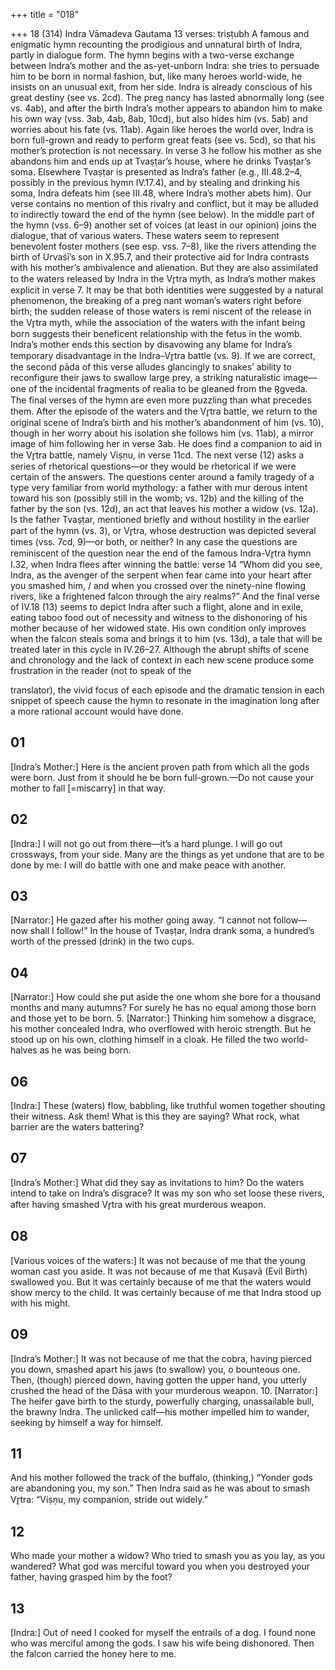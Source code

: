 +++
title = "018"

+++
18 (314)
Indra
Vāmadeva Gautama
13 verses: triṣṭubh
A famous and enigmatic hymn recounting the prodigious and unnatural birth of  Indra, partly in dialogue form. The hymn begins with a two-verse exchange between  Indra’s mother and the as-yet-unborn Indra: she tries to persuade him to be born  in normal fashion, but, like many heroes world-wide, he insists on an unusual exit,  from her side. Indra is already conscious of his great destiny (see vs. 2cd). The preg
nancy has lasted abnormally long (see vs. 4ab), and after the birth Indra’s mother  appears to abandon him to make his own way (vss. 3ab, 4ab, 8ab, 10cd), but also  hides him (vs. 5ab) and worries about his fate (vs. 11ab). Again like heroes the world  over, Indra is born full-grown and ready to perform great feats (see vs. 5cd), so  that his mother’s protection is not necessary. In verse 3 he follow his mother as she  abandons him and ends up at Tvaṣṭar’s house, where he drinks Tvaṣṭar’s soma.  Elsewhere Tvaṣṭar is presented as Indra’s father (e.g., III.48.2–4, possibly in the previous hymn IV.17.4), and by stealing and drinking his soma, Indra defeats him  (see III.48, where Indra’s mother abets him). Our verse contains no mention of this  rivalry and conflict, but it may be alluded to indirectly toward the end of the hymn  (see below).
In the middle part of the hymn (vss. 6–9) another set of voices (at least in our  opinion) joins the dialogue, that of various waters. These waters seem to represent  benevolent foster mothers (see esp. vss. 7–8), like the rivers attending the birth of  Urvaśī’s son in X.95.7, and their protective aid for Indra contrasts with his mother’s  ambivalence and alienation. But they are also assimilated to the waters released by  Indra in the Vr̥tra myth, as Indra’s mother makes explicit in verse 7. It may be that  both identities were suggested by a natural phenomenon, the breaking of a preg
nant woman’s waters right before birth; the sudden release of those waters is remi niscent of the release in the Vr̥tra myth, while the association of the waters with the  infant being born suggests their beneficent relationship with the fetus in the womb.  Indra’s mother ends this section by disavowing any blame for Indra’s temporary  disadvantage in the Indra–Vr̥tra battle (vs. 9). If we are correct, the second pāda of  this verse alludes glancingly to snakes’ ability to reconfigure their jaws to swallow  large prey, a striking naturalistic image—one of the incidental fragments of realia  to be gleaned from the R̥gveda.
The final verses of the hymn are even more puzzling than what precedes them.  After the episode of the waters and the Vr̥tra battle, we return to the original scene  of Indra’s birth and his mother’s abandonment of him (vs. 10), though in her worry  about his isolation she follows him (vs. 11ab), a mirror image of him following her  in verse 3ab. He does find a companion to aid in the Vr̥tra battle, namely Viṣṇu,  in verse 11cd. The next verse (12) asks a series of rhetorical questions—or they  would be rhetorical if we were certain of the answers. The questions center around  a family tragedy of a type very familiar from world mythology: a father with mur derous intent toward his son (possibly still in the womb; vs. 12b) and the killing  of the father by the son (vs. 12d), an act that leaves his mother a widow (vs. 12a).  Is the father Tvaṣṭar, mentioned briefly and without hostility in the earlier part of  the hymn (vs. 3), or Vr̥tra, whose destruction was depicted several times (vss. 7cd,  9)—or both, or neither? In any case the questions are reminiscent of the question  near the end of the famous Indra-Vr̥tra hymn I.32, when Indra flees after winning  the battle: verse 14 “Whom did you see, Indra, as the avenger of the serpent when  fear came into your heart after you smashed him, / and when you crossed over the  ninety-nine flowing rivers, like a frightened falcon through the airy realms?” And  the final verse of IV.18 (13) seems to depict Indra after such a flight, alone and  in exile, eating taboo food out of necessity and witness to the dishonoring of his  mother because of her widowed state. His own condition only improves when the  falcon steals soma and brings it to him (vs. 13d), a tale that will be treated later in  this cycle in IV.26–27.
Although the abrupt shifts of scene and chronology and the lack of context  in each new scene produce some frustration in the reader (not to speak of the

translator), the vivid focus of each episode and the dramatic tension in each snippet  of speech cause the hymn to resonate in the imagination long after a more rational  account would have done.
## 01
[Indra’s Mother:] Here is the ancient proven path from which all the gods  were born.
Just from it should he be born full-grown.—Do not cause your mother  to fall [=miscarry] in that way.
## 02
[Indra:] I will not go out from there—it’s a hard plunge. I will go out  crossways, from your side.
Many are the things as yet undone that are to be done by me: I will do  battle with one and make peace with another.
## 03
[Narrator:] He gazed after his mother going away. “I cannot not follow— now shall I follow!”
In the house of Tvaṣṭar, Indra drank soma, a hundred’s worth of the  pressed (drink) in the two cups.
## 04
[Narrator:] How could she put aside the one whom she bore for a  thousand months and many autumns?
For surely he has no equal among those born and those yet to be born. 5. [Narrator:] Thinking him somehow a disgrace, his mother concealed  Indra, who overflowed with heroic strength.
But he stood up on his own, clothing himself in a cloak. He filled the  two world-halves as he was being born.
## 06
[Indra:] These (waters) flow, babbling, like truthful women together  shouting their witness.
Ask them! What is this they are saying? What rock, what barrier are the  waters battering?
## 07
[Indra’s Mother:] What did they say as invitations to him? Do the waters  intend to take on Indra’s disgrace?
It was my son who set loose these rivers, after having smashed Vr̥tra with  his great murderous weapon.
## 08
[Various voices of the waters:] It was not because of me that the young  woman cast you aside. It was not because of me that Kuṣavā (Evil
Birth) swallowed you.
But it was certainly because of me that the waters would show mercy  to the child. It was certainly because of me that Indra stood up with  his might.
## 09
[Indra’s Mother:] It was not because of me that the cobra, having  pierced you down, smashed apart his jaws (to swallow) you, o
bounteous one.
Then, (though) pierced down, having gotten the upper hand, you utterly  crushed the head of the Dāsa with your murderous weapon. 10. [Narrator:] The heifer gave birth to the sturdy, powerfully charging,  unassailable bull, the brawny Indra.
The unlicked calf—his mother impelled him to wander, seeking by
himself a way for himself.
## 11
And his mother followed the track of the buffalo, (thinking,) “Yonder  gods are abandoning you, my son.”
Then Indra said as he was about to smash Vr̥tra: “Viṣṇu, my
companion, stride out widely.”
## 12
Who made your mother a widow? Who tried to smash you as you lay,  as you wandered?
What god was merciful toward you when you destroyed your father,  having grasped him by the foot?
## 13
[Indra:] Out of need I cooked for myself the entrails of a dog. I found  none who was merciful among the gods.
I saw his wife being dishonored. Then the falcon carried the honey
here to me.